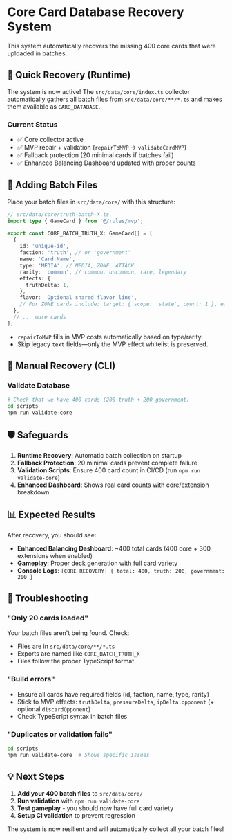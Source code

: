 # Core Card Database Recovery System

This system automatically recovers the missing 400 core cards that were uploaded in batches.

## 🚀 Quick Recovery (Runtime)

The system is now active! The `src/data/core/index.ts` collector automatically gathers all batch files from `src/data/core/**/*.ts` and makes them available as `CARD_DATABASE`.

### Current Status
- ✅ Core collector active
- ✅ MVP repair + validation (`repairToMVP` → `validateCardMVP`)
- ✅ Fallback protection (20 minimal cards if batches fail)
- ✅ Enhanced Balancing Dashboard updated with proper counts

## 📂 Adding Batch Files

Place your batch files in `src/data/core/` with this structure:

```typescript
// src/data/core/truth-batch-X.ts
import type { GameCard } from '@/rules/mvp';

export const CORE_BATCH_TRUTH_X: GameCard[] = [
  {
    id: 'unique-id',
    faction: 'truth', // or 'government'
    name: 'Card Name',
    type: 'MEDIA', // MEDIA, ZONE, ATTACK
    rarity: 'common', // common, uncommon, rare, legendary
    effects: {
      truthDelta: 1,
    },
    flavor: 'Optional shared flavor line',
    // For ZONE cards include: target: { scope: 'state', count: 1 }, effects: { pressureDelta: N }
  },
  // ... more cards
];
```
- `repairToMVP` fills in MVP costs automatically based on type/rarity.
- Skip legacy `text` fields—only the MVP effect whitelist is preserved.

## 🔧 Manual Recovery (CLI)

### Validate Database
```bash
# Check that we have 400 cards (200 truth + 200 government)
cd scripts
npm run validate-core
```

## 🛡️ Safeguards

1. **Runtime Recovery**: Automatic batch collection on startup
2. **Fallback Protection**: 20 minimal cards prevent complete failure
3. **Validation Scripts**: Ensure 400 card count in CI/CD (run `npm run validate-core`)
4. **Enhanced Dashboard**: Shows real card counts with core/extension breakdown

## 📊 Expected Results

After recovery, you should see:
- **Enhanced Balancing Dashboard**: ~400 total cards (400 core + 300 extensions when enabled)
- **Gameplay**: Proper deck generation with full card variety  
- **Console Logs**: `[CORE RECOVERY] { total: 400, truth: 200, government: 200 }`

## 🚨 Troubleshooting

### "Only 20 cards loaded"
Your batch files aren't being found. Check:
- Files are in `src/data/core/**/*.ts` 
- Exports are named like `CORE_BATCH_TRUTH_X`
- Files follow the proper TypeScript format

### "Build errors"
- Ensure all cards have required fields (id, faction, name, type, rarity)
- Stick to MVP effects: `truthDelta`, `pressureDelta`, `ipDelta.opponent` (+ optional `discardOpponent`)
- Check TypeScript syntax in batch files

### "Duplicates or validation fails"
```bash
cd scripts
npm run validate-core  # Shows specific issues
```

## 💡 Next Steps

1. **Add your 400 batch files** to `src/data/core/`
2. **Run validation** with `npm run validate-core` 
3. **Test gameplay** - you should now have full card variety
4. **Setup CI validation** to prevent regression

The system is now resilient and will automatically collect all your batch files!
